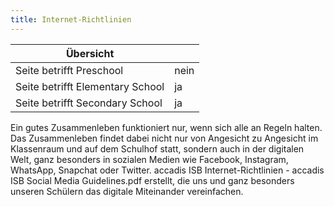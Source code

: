 ```yaml
---
title: Internet-Richtlinien
---
```

| Übersicht | |
| --- | --- |
| Seite betrifft Preschool | nein |
| Seite betrifft Elementary School | ja |
| Seite betrifft Secondary School | ja |

Ein gutes Zusammenleben funktioniert nur, wenn sich alle an Regeln halten. Das Zusammenleben findet dabei nicht nur von Angesicht zu Angesicht im Klassenraum und auf dem Schulhof statt, sondern auch in der digitalen Welt, ganz besonders in sozialen Medien wie Facebook, Instagram, WhatsApp, Snapchat oder Twitter. accadis ISB Internet-Richtlinien - accadis ISB Social Media Guidelines.pdf erstellt, die uns und ganz besonders unseren Schülern das digitale Miteinander vereinfachen.